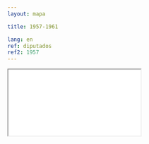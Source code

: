 ```yaml
---
layout: mapa

title: 1957-1961

lang: en
ref: diputados
ref2: 1957
---
```


<div>
<iframe class="mapa-iframe" src="../../repo_mapas/output/legislaturas/1925-1973/1957-1961_Diputados.html"></iframe>
</div>
